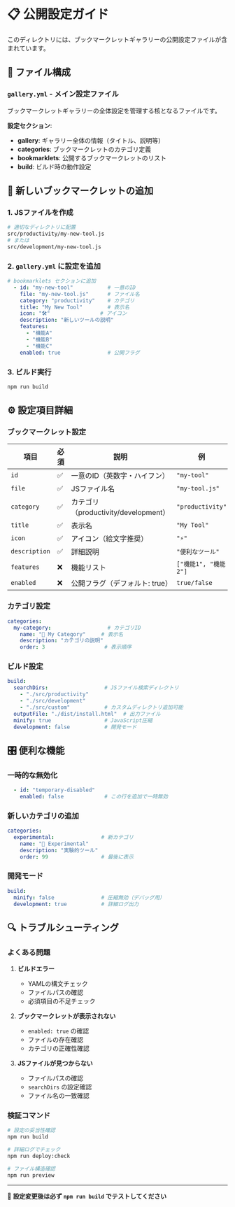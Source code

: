 # 📋 公開設定ガイド

このディレクトリには、ブックマークレットギャラリーの公開設定ファイルが含まれています。

## 📄 ファイル構成

### `gallery.yml` - メイン設定ファイル
ブックマークレットギャラリーの全体設定を管理する核となるファイルです。

**設定セクション**:
- **gallery**: ギャラリー全体の情報（タイトル、説明等）
- **categories**: ブックマークレットのカテゴリ定義
- **bookmarklets**: 公開するブックマークレットのリスト
- **build**: ビルド時の動作設定

## 🚀 新しいブックマークレットの追加

### 1. JSファイルを作成
```bash
# 適切なディレクトリに配置
src/productivity/my-new-tool.js
# または
src/development/my-new-tool.js
```

### 2. `gallery.yml` に設定を追加
```yaml
# bookmarklets セクションに追加
  - id: "my-new-tool"           # 一意のID
    file: "my-new-tool.js"      # ファイル名
    category: "productivity"    # カテゴリ
    title: "My New Tool"        # 表示名
    icon: "🛠️"                # アイコン
    description: "新しいツールの説明"
    features:
      - "機能A"
      - "機能B"
      - "機能C"
    enabled: true               # 公開フラグ
```

### 3. ビルド実行
```bash
npm run build
```

## ⚙️ 設定項目詳細

### ブックマークレット設定
| 項目 | 必須 | 説明 | 例 |
|------|------|------|-----|
| `id` | ✅ | 一意のID（英数字・ハイフン） | `"my-tool"` |
| `file` | ✅ | JSファイル名 | `"my-tool.js"` |
| `category` | ✅ | カテゴリ（productivity/development） | `"productivity"` |
| `title` | ✅ | 表示名 | `"My Tool"` |
| `icon` | ✅ | アイコン（絵文字推奨） | `"⚡"` |
| `description` | ✅ | 詳細説明 | `"便利なツール"` |
| `features` | ❌ | 機能リスト | `["機能1", "機能2"]` |
| `enabled` | ❌ | 公開フラグ（デフォルト: true） | `true/false` |

### カテゴリ設定
```yaml
categories:
  my-category:                  # カテゴリID
    name: "🔧 My Category"     # 表示名
    description: "カテゴリの説明"
    order: 3                   # 表示順序
```

### ビルド設定
```yaml
build:
  searchDirs:                  # JSファイル検索ディレクトリ
    - "./src/productivity"
    - "./src/development"
    - "./src/custom"           # カスタムディレクトリ追加可能
  outputFile: "./dist/install.html"  # 出力ファイル
  minify: true                 # JavaScript圧縮
  development: false           # 開発モード
```

## 🎛️ 便利な機能

### 一時的な無効化
```yaml
  - id: "temporary-disabled"
    enabled: false             # この行を追加で一時無効
```

### 新しいカテゴリの追加
```yaml
categories:
  experimental:               # 新カテゴリ
    name: "🧪 Experimental"
    description: "実験的ツール"
    order: 99                 # 最後に表示
```

### 開発モード
```yaml
build:
  minify: false               # 圧縮無効（デバッグ用）
  development: true           # 詳細ログ出力
```

## 🔍 トラブルシューティング

### よくある問題

1. **ビルドエラー**
   - YAMLの構文チェック
   - ファイルパスの確認
   - 必須項目の不足チェック

2. **ブックマークレットが表示されない**
   - `enabled: true` の確認
   - ファイルの存在確認
   - カテゴリの正確性確認

3. **JSファイルが見つからない**
   - ファイルパスの確認
   - `searchDirs` の設定確認
   - ファイル名の一致確認

### 検証コマンド
```bash
# 設定の妥当性確認
npm run build

# 詳細ログでチェック
npm run deploy:check

# ファイル構造確認
npm run preview
```

---

📝 **設定変更後は必ず `npm run build` でテストしてください**
